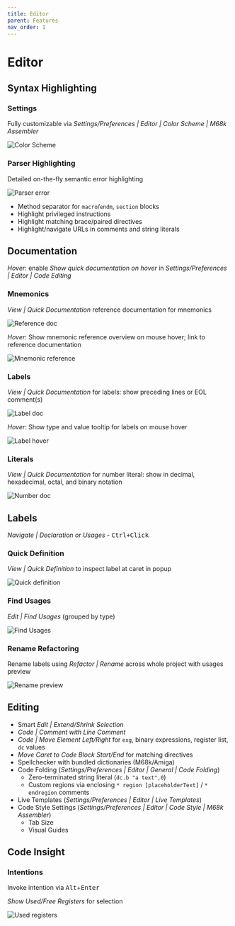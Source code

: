 ```yaml
---
title: Editor
parent: Features
nav_order: 1
---
```


# Editor

## Syntax Highlighting
 
### Settings

Fully customizable via *Settings/Preferences \| Editor \| Color Scheme \| M68k Assembler*

![Color Scheme](../assets/editor/color_scheme.png)

### Parser Highlighting

Detailed on-the-fly semantic error highlighting

![Parser error](../assets/editor/parser_error.png)

* Method separator for `macro`/`endm`, `section` blocks
* Highlight privileged instructions
* Highlight matching brace/paired directives
* Highlight/navigate URLs in comments and string literals

## Documentation

_Hover_: enable _Show quick documentation on hover_ in *Settings/Preferences \| Editor \| Code Editing*

### Mnemonics

*View \| Quick Documentation* reference documentation for mnemonics

![Reference doc](../assets/editor/reference_doc.png)

_Hover_: Show mnemonic reference overview on mouse hover; link to reference documentation

![Mnemonic reference](../assets/editor/hover_doc.png)

### Labels

*View \| Quick Documentation* for labels: show preceding lines or EOL comment(s)
                      
![Label doc](../assets/editor/label_doc.png)

_Hover_: Show type and value tooltip for labels on mouse hover

![Label hover](../assets/editor/label_hover.png)

### Literals

*View \| Quick Documentation* for number literal: show in decimal, hexadecimal, octal, and binary notation

![Number doc](../assets/editor/number_doc.png)

## Labels

*Navigate \| Declaration or Usages* - <kbd>Ctrl+Click</kbd>

### Quick Definition 

*View \| Quick Definition* to inspect label at caret in popup

![Quick definition](../assets/editor/quick_definition.png)

### Find Usages 

*Edit \| Find Usages* (grouped by type)

![Find Usages](../assets/editor/find_usages.png)

### Rename Refactoring

Rename labels using *Refactor \| Rename* across whole project with usages preview

![Rename preview](../assets/editor/rename_preview.png)
                     
## Editing

* Smart *Edit \| Extend/Shrink Selection*
* *Code \| Comment with Line Comment*
* *Code \| Move Element Left/Right* for `exg`, binary expressions, register list, `dc` values
* *Move Caret to Code Block Start/End* for matching directives
* Spellchecker with bundled dictionaries (M68k/Amiga)
* Code Folding (*Settings/Preferences \| Editor \| General \| Code Folding*)
  * Zero-terminated string literal (`dc.b "a text",0`)
  * Custom regions via enclosing `* region [placeholderText]` / `* endregion` comments
* Live Templates (*Settings/Preferences \| Editor \| Live Templates*)
* Code Style Settings (*Settings/Preferences \| Editor \| Code Style \| M68k Assembler*)
  * Tab Size
  * Visual Guides

## Code Insight

### Intentions

Invoke intention via <kbd>Alt</kbd>+<kbd>Enter</kbd>

*Show Used/Free Registers* for selection

![Used registers](../assets/editor/used_registers.png)
